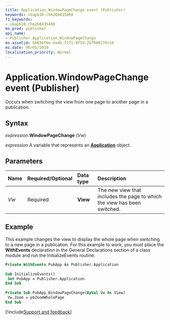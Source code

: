 ```yaml
---
title: Application.WindowPageChange event (Publisher)
keywords: vbapb10.chm268435460
f1_keywords:
- vbapb10.chm268435460
ms.prod: publisher
api_name:
- Publisher.Application.WindowPageChange
ms.assetid: bb636f6e-da4b-7271-9f59-2b7000270c16
ms.date: 06/05/2019
localization_priority: Normal
---
```



# Application.WindowPageChange event (Publisher)

Occurs when switching the view from one page to another page in a publication.


## Syntax

_expression_.**WindowPageChange** (_Vw_)

_expression_ A variable that represents an **[Application](Publisher.Application.md)** object.


## Parameters

|Name|Required/Optional|Data type|Description|
|:-----|:-----|:-----|:-----|
|_Vw_|Required| **View**|The new view that includes the page to which the view has been switched.|

## Example

This example changes the view to display the whole page when switching to a new page in a publication. For this example to work, you must place the **WithEvents** declaration in the General Declarations section of a class module and run the InitializeEvents routine.

```vb
Private WithEvents PubApp As Publisher.Application 
 
Sub InitializeEvents() 
 Set PubApp = Publisher.Application 
End Sub 
 
Private Sub PubApp_WindowPageChange(ByVal Vw As View) 
 Vw.Zoom = pbZoomWholePage 
End Sub
```




[!include[Support and feedback](~/includes/feedback-boilerplate.md)]
